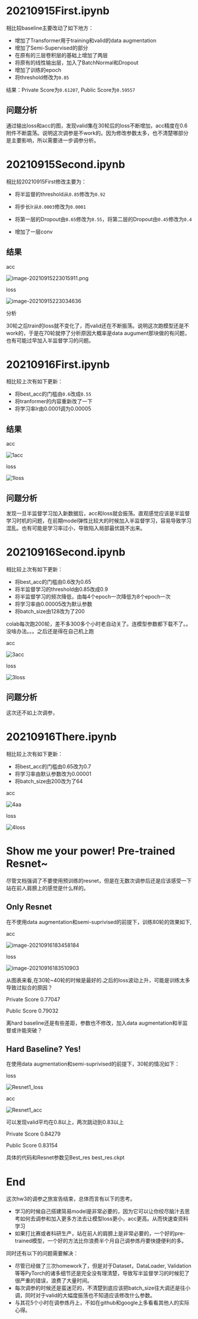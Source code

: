 # 20210915First.ipynb

相比较baseline主要改动了如下地方：

- 增加了Transformer用于training和valid的data augmentation
- 增加了Semi-Supervised的部分
- 在原有的三层卷积层的基础上增加了两层
- 将原有的线性输出层，加入了BatchNormal和Dropout
- 增加了训练的epoch
- 将threshold修改为`0.85`

结果：Private Score为`0.61207`, Public Score为`0.59557`

## 问题分析

通过输出loss和acc的图，发现valid集在30轮后的loss不断增加，acc精度在0.6附件不断震荡。说明这次调参是不work的。因为修改参数太多，也不清楚哪部分是主要影响，所以需要进一步调参分析。

# 20210915Second.ipynb

相比较20210915First修改主要为：

- 将半监督的threshold从`0.85`修改为`0.92`
- 将步长lr从`0.0003`修改为`0.0001`
- 将第一层的Dropout由`0.65`修改为`0.55`，将第二层的Dropout由`0.45`修改为`0.4`

- 增加了一层conv

## 结果

acc

![image-20210915223015911.png](https://github.com/lyfer233/deeplearning/blob/main/LiHongYi_ML2021Spring/HW3/image-20210915223015911.png?raw=true)

loss

![image-20210915223034636](https://github.com/lyfer233/deeplearning/raw/main/LiHongYi_ML2021Spring/HW3/image-20210915223034636.png)

分析

30轮之后train的loss就不变化了，而valid还在不断振荡。说明这次跑模型还是不work的，于是在70轮就停了分析原因大概率是data augument那块做的有问题，也有可能过早加入半监督学习的问题。

# 20210916First.ipynb

相比较上次有如下更新：

- 将best_acc的门槛由`0.6`改成`0.55`
- 将tranformer的内容重新改了一下
- 将学习率lr由0.0001调为0.00005

## 结果

acc

![1acc](https://github.com/lyfer233/deeplearning/raw/main/LiHongYi_ML2021Spring/HW3/1acc.png)

loss

![1loss](https://github.com/lyfer233/deeplearning/raw/main/LiHongYi_ML2021Spring/HW3/1loss.png)

## 问题分析

发现一旦半监督学习加入新数据后，acc和loss就会振荡。直观感觉应该是半监督学习时机的问题，在前期model弹性比较大的时候加入半监督学习，容易导致学习混乱。也有可能是学习率过小，导致陷入局部最优跳不出来。

# 20210916Second.ipynb

相比较上次有如下更新：

- 将best_acc的门槛由0.6改为0.65
- 将半监督学习的threshold由0.85改成0.9
- 将半监督学习的频次降低，由每4个epoch一次降低为8个epoch一次
- 将学习率由0.00005改为默认参数
- 将batch_size由128改为了200

colab每次跑200轮，差不多300多个小时老自动关了。连模型参数都下载不了。。没啥办法。。。之后还是得在自己机上跑

acc

![3acc](https://github.com/lyfer233/deeplearning/raw/main/LiHongYi_ML2021Spring/HW3/3acc.png)

loss

![3loss](https://github.com/lyfer233/deeplearning/raw/main/LiHongYi_ML2021Spring/HW3/3loss.png)



## 问题分析

这次还不如上次调参，

# 20210916There.ipynb

相比较上次有如下更新：

- 将best_acc的门槛由0.65改为0.7
- 将学习率由默认参数改为0.00001
- 将batch_size由200改为了64

acc

![4aa](https://github.com/lyfer233/deeplearning/raw/main/LiHongYi_ML2021Spring/HW3/4aa.png)

loss

![4loss](https://github.com/lyfer233/deeplearning/raw/main/LiHongYi_ML2021Spring/HW3/4loss.png)



# Show me your power! Pre-trained Resnet~

尽管文档强调了不要使用预训练的resnet，但是在无数次调参后还是应该感受一下站在前人肩膀上的感觉是什么样的。

## Only Resnet

在不使用data augmentation和semi-suprivised的前提下，训练80轮的效果如下,

acc

![image-20210916183458184](https://github.com/lyfer233/deeplearning/raw/main/LiHongYi_ML2021Spring/HW3/2acc)

loss

![image-20210916183510903](https://github.com/lyfer233/deeplearning/raw/main/LiHongYi_ML2021Spring/HW3/2loss)

从图表来看,在30轮~40轮的时候是最好的.之后的loss波动上升，可能是训练太多导致过拟合的原因？

Private Score 0.77047

Public Score 0.79032

离hard baseline还是有些差距，参数也不修改，加入data augmentation和半监督或许能突破？

## Hard Baseline? Yes!

在使用data augmentation和semi-suprivised的前提下，30轮的情况如下：

loss

![Resnet1_loss](https://github.com/lyfer233/deeplearning/raw/main/LiHongYi_ML2021Spring/HW3/Resnet1_loss.png)

acc

![Resnet1_acc](https://github.com/lyfer233/deeplearning/raw/main/LiHongYi_ML2021Spring/HW3/Resnet1_acc.png)

可以发现valid平均在0.8以上，两次跳动到0.83以上

Private Score 0.84279

Public Score 0.83154

具体的代码和Resnet参数见Best_res best_res.ckpt


# End

这次hw3的调参之旅宣告结束，总体而言有以下的思考。

- 学习的时候自己搭建简易model是非常必要的，因为它可以让你绞尽脑汁去思考如何去调参和加入更多方法去让模型loss更小，acc更高。从而快速查资料学习
- 如果打比赛或者科研生产，站在前人的肩膀上是非常必要的，一个好的pre-trained模型，一个好的方法比你浪费半个月自己调参炼丹要快捷便利的多。

同时还有以下的问题需要解决：

- 尽管已经做了三次homework了，但是对于Dataset，DataLoader, Validation等等PyTorch的诸多细节还是完全没有理清楚，导致写半监督学习的时候犯了很严重的错误，浪费了大量时间。
- 每次调参的时候还是蛮迷茫的，不清楚到底应该把batch_size往大调还是往小调，同时对于valid的大幅度振荡也不知道应该修改什么参数。
- 与其花5个小时在调参炼丹上，不如在github和google上多看看其他人的实际心得。
